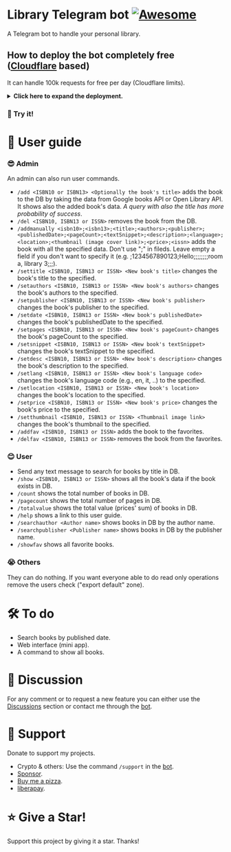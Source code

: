 # Library Telegram bot [![Awesome](https://cdn.jsdelivr.net/gh/sindresorhus/awesome@d7305f38d29fed78fa85652e3a63e154dd8e8829/media/badge.svg)](https://github.com/Mqtth3w/library-Telegram-bot)

A Telegram bot to handle your personal library.

## How to deploy the bot completely free ([Cloudflare](https://www.cloudflare.com/) based)
It can handle 100k requests for free per day (Cloudflare limits).

<details closed>
<summary><b>Click here to expand the deployment. </b></summary>
  
 The deployment only takes less than 10 minutes.
  
- Create a new bot on telegram with [@BotFather](https://telegram.me/BotFather). Save the api token for future use.
- Create a Cloudflare account.
- Go to workers & pages then create a new worker so deploy it.
- Click edit so replace the code with the content of [lib_tel_bot.js](./lib_tel_bot.js). Deploy it.
- Click configure worker, go to setting, go to variables.
- Add the variable API_KEY (secret type). Which is the bot api token.
- Add the variable SECRET_TOKEN (secret type). Generate its value through the script [gen_token.py](./gen_token.py). You can also type it with your hands (1-256 characters. Only characters `A-Z`, `a-z`, `0-9`, `_` and `-` are allowed). Save it for future use.
- **Optionally** you can add a variable GBOOKS_API_KEY (secret type), which is a Google API key restricted to the Books API service. It let you do more requests, generally you don't need it unless you plan to do thousands of requests per day.
- Encrypt (set the secrect type!) all variables and save.

- ### DB setup
  Follow the instructions in the DB setup [file](./README2.md).

- ### Webhook
  Open the following link after substitution to configure webhook.
  ```
  https://api.telegram.org/bot<replace with your bot api token>/setWebhook?url=<replace with your worker url>&secret_token=<replace with your secret token>
  ```
  You should see something like {"ok":true,"result":true,"description":"Webhook was set"} then the bot works.
  <br><br>
  If you filled wrong info or need to update info you can delete webhook and then you can set it again. Open the following link after substitution to delete webhook.
  ```
  https://api.telegram.org/bot<replace with your bot api token>/deleteWebhook
  ```

</details>

### 🤌 Try it! 



# 📜 User guide 

### 😎 Admin
An admin can also run user commands.
- `/add <ISBN10 or ISBN13> <Optionally the book's title>` adds the book to the DB by taking the data from Google books API or Open Library API. It shows also the added book's data. *A query with also the title has more probability of success*.
-  `/del <ISBN10, ISBN13 or ISSN>` removes the book from the DB.
-  `/addmanually <isbn10>;<isbn13>;<title>;<authors>;<publisher>;<publishedDate>;<pageCount>;<textSnippet>;<description>;<language>;<location>;<thumbnail (image cover link)>;<price>;<issn>` adds the book with all the specified data. Don't use ";" in fileds. Leave empty a field if you don't want to specify it (e.g. ;1234567890123;Hello;;;;;;;;room a, library 3;;;).
-  `/settitle <ISBN10, ISBN13 or ISSN> <New book's title>` changes the book's title to the specified.
-  `/setauthors <ISBN10, ISBN13 or ISSN> <New book's authors>` changes the book's authors to the specified.
-  `/setpublisher <ISBN10, ISBN13 or ISSN> <New book's publisher>` changes the book's publisher to the specified.
-  `/setdate <ISBN10, ISBN13 or ISSN> <New book's publishedDate>` changes the book's publishedDate to the specified.
-  `/setpages <ISBN10, ISBN13 or ISSN> <New book's pageCount>` changes the book's pageCount to the specified.
-  `/setsnippet <ISBN10, ISBN13 or ISSN> <New book's textSnippet>` changes the book's textSnippet to the specified.
-  `/setdesc <ISBN10, ISBN13 or ISSN> <New book's description>` changes the book's description to the specified.
-  `/setlang <ISBN10, ISBN13 or ISSN> <New book's language code>` changes the book's language code (e.g., en, it, ..) to the specified.
-  `/setlocation <ISBN10, ISBN13 or ISSN> <New book's location>` changes the book's location to the specified.
-  `/setprice <ISBN10, ISBN13 or ISSN> <New book's price>` changes the book's price to the specified.
-  `/setthumbnail <ISBN10, ISBN13 or ISSN> <Thumbnail image link>` changes the book's thumbnail to the specified.
-  `/addfav <ISBN10, ISBN13 or ISSN>` adds the book to the favorites.
-  `/delfav <ISBN10, ISBN13 or ISSN>` removes the book from the favorites.

### 😊 User
- Send any text message to search for  books by title in DB.
-  `/show <ISBN10, ISBN13 or ISSN>` shows all the book's data if the book exists in DB.
-  `/count` shows the total number of books in DB.
-  `/pagecount` shows the total number of pages in DB.
-  `/totalvalue` shows the total value (prices' sum) of books in DB.
-  `/help` shows a link to this user guide.
-  `/searchauthor <Author name>` shows books in DB by the author name.
-  `/searchpublisher <Publisher name>` shows books in DB by the publisher name.
-  `/showfav` shows all favorite books.

### 😭 Others
They can do nothing. If you want everyone able to do read only operations remove the users check ("export default" zone).

# 🛠️ To do 
- Search books by published date.
- Web interface (mini app).
- A command to show all books.

# 💭 Discussion 
For any comment or to request a new feature you can either use the [Discussions](https://github.com/Mqtth3w/library-Telegram-bot/discussions) section or contact me through the [bot](https://t.me/Mqtth3w_support_bot).

# 🫶 Support 
Donate to support my projects. 
- Crypto & others: Use the command `/support` in the [bot](https://t.me/Mqtth3w_support_bot).
- [Sponsor](https://github.com/sponsors/Mqtth3w).
- [Buy me a pizza](https://buymeacoffee.com/mqtth3w).
- [liberapay](https://liberapay.com/mqtth3w).

# ⭐ Give a Star!
Support this project by giving it a star. Thanks!
